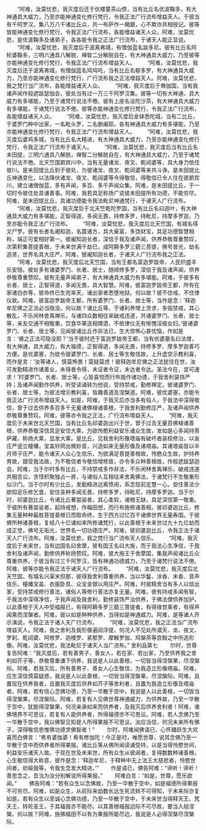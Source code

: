 <!-- { "loadSidebar": true } -->
　　“阿难，汝莫忧悲，我灭度后还于优楼蔓茶山傍，当有比丘名优波鞠多，有大神通具大威力，乃至亦能神通变化修行梵行，令我正法广行流布增益天人。于彼当有千阿罗汉，集八万八千诸比丘众，共一布萨作一羯磨，心不欺诈共相授记。彼等皆能神通变化修行梵行，令我正法广行流布，各能增益诸天人众。阿难，汝莫忧悲，是优波鞠多及诸弟子，各各能令我之正法广行流布，于诸天人能正显说。
　　“阿难，汝莫忧悲，我灭度后于波离弗城，有僧伽蓝名跋多尼。彼有比丘名阿轮婆鞠多，三明六通具八解脱，禅智二分解脱自在，有大神通具大威力，乃至彼等亦能神通变化修行梵行，令我正法广行流布增益天人。
　　“阿难，汝莫忧悲，我灭度后还于波离弗城，有僧伽蓝名鸠鸠吒，当有比丘名郁多罗，有大神通具大威力，乃至亦能神通变化修行梵行，广行流布我之正法增益天人。阿难，汝莫忧悲，我之梵行当广流布，各能增益诸天人众。
　　“阿难，我灭度后于鸯伽国，当有我诸声闻作般遮跋瑟伽会，彼处当有过一万三千阿罗汉集。彼等一切有大神通，具大威力有多堪能，乃至于诸梵行说法不倦。彼有上座名设陀沙茶，有大神通具大威力有多堪能，于诸梵行说法不倦。彼等亦能神通变化修行梵行，令我正法广行流布，各能增益诸天人众。
　　“阿难，汝莫忧悲，我灭度后金钵悉陀城，当有二比丘，于婆罗门种中出家，一名毗头罗，二名删阇耶。各有神通具大威力有多堪能，乃至亦能神通变化修行梵行，令我正法广行流布增益天人。
　　“阿难，汝莫忧悲，我灭度后婆鸡多城，当有比丘名大精进，有大神通具大威力，乃至亦能神通变化修行梵行，令我正法广行流布于诸天人。
　　“阿难，汝莫忧悲，我灭度后当有比丘名末田提，三明六通具八解脱，禅智二分解脱自在，有大神通具大威力，乃至于诸梵行说法不倦。北天竺国罽宾川中，当有无量诸龙、夜叉、乾闼婆等，具大身力依住彼川。是末田提比丘到于彼处，为彼诸龙、夜叉、乾闼婆等来共斗诤。是末田提比丘神通变化，以法降伏诸龙、夜叉、乾闼婆等令得敬信，得敬信已令人住在彼罽宾川，建立诸僧伽蓝，多有声闻，多百、多千声闻众集。阿难，是末田提比丘，于一切时令彼住处具诸善事。阿难，我若具足称扬广说彼末田提所有功德，不能穷尽。阿难，是末田提比丘，具诸功德能令我法毗尼神通梵行，于诸天人广行流布。
　　“阿难，汝莫忧悲，我灭度后于北天竺乾陀罗国，当有比丘名曰迦叶，有大神通具大威力有多堪能，正智得道，多闻无畏，持修多罗，持毗尼，持摩多罗迦，乃至亦能令我正法广行流布。
　　“阿难，汝莫忧悲，我灭度后北天竺国，有城名得叉尸罗。彼有长者名阇知迦，名震诸方，具大豪富，多饶财宝，具足功德智慧相称，端正可爱相好第一。彼阇知迦长者，深信于我及诸声闻，供养恭敬尊重赞叹，次第积集菩提善根，于未来世满千劫已，成阿耨多罗三藐三菩提，佛号普光，劫名造贤，世界名具大庄严。阿难，彼阇知迦长者，于诸天人广行流布我之正法。
　　“阿难，汝莫忧悲，我灭度后北天竺国，当有王都名富迦罗跋帝，人民炽盛丰乐安隐。彼处多有诸婆罗门、长者、居士，随顺修多罗，深信于我及诸声闻，供养恭敬尊重赞叹。彼有无量声闻弟子，有大神通具大威力有多堪能。阿难，于彼多有长者、居士，正智得道，多闻无畏，具大智慧。阿难，彼富迦罗跋帝王都，所有在家诸白衣等，彼命终已生兜率天，诸出家者悉堕地狱。何以故？彼不住戒、不住律仪故。阿难，彼富迦罗跋帝王都，所有婆罗门、长者、居士等，当作是念：‘释迦牟尼佛之正法必当隐没。何以故？诸比丘等，于诸利养增上贪求，多毁禁戒，其心散乱，不乐闲林舍离禅乐，与诸四众数相往来破戒违道，共诸婆罗门、长者、居士等，亲友交通不相敬重，饮食华果迭相赠遗，不依律仪无有惭愧淫彼女妇。’彼诸婆罗门、长者、居士等，见闻彼诸比丘作非法已，生大惊怖心甚忧恼，作如是言：‘佛之正法可隐没耶？’当于彼时还于富迦罗跋帝王都，当有优婆塞名曰法增，有大神通，具大威力，有大福德，正智得道，多闻无畏，持修多罗、摩多罗迦善巧方便。是优婆塞，为欲令彼婆罗门、长者、居士等生敬信故，上升虚空示教利喜，而作是言：‘汝等诸人，慎莫怖畏！莫疑莫虑！彼释迦牟尼佛之正法犹住在世，汝可发勤精进作诸善业，未得者令得，未证者令证，未达者令达。圣法今在，宜可速求！’时婆罗门、长者、居士等，心皆喜悦而行布施作诸功德，于我舍利装饰严持；及诸声闻勤作供养，听受读诵转为他说，受持禁戒，勤修禅定。彼诸婆罗门、长者、居士等，为彼法增示教利喜，皆趣善道及涅槃道。阿难，彼优婆塞，亦能令我正法广行流布增益天人。如是，阿难，于我灭后亦当多有俗人，于我法中深得敬信，曾于过去供养多百多千无量诸佛植诸善根，于我舍利勤修庄严，及诸声闻供养恭敬尊重赞叹。阿难，彼等亦令我之正法，广行流布增益天人。
　　“阿难，我灭度后于未来世北天竺国，当有比丘名祁婆迦出兴于世，曾于过去无量百佛植诸善根，供养恭敬深信具足安住大乘，为欲怜愍利益安乐诸众生故，发如是心多闻持菩萨藏，称扬大乘，显发大乘。是比丘，见我舍利形像塔庙有破坏者装校修治，以金庄严竖立幢幡，宝盖铃网出微妙音，兴造如来无量形像及诸塔庙。其诸塔庙皆以半月师子庄严，能令诸天人众心生信乐，为欲满足菩提善根故，怜愍众生故，护持养育故，摄受我法故，为不敬信者令敬信增修故，亦令多众种善根故，作般遮跋瑟迦会。阿难，当于尔时多有比丘，不持禁戒多作非法，不乐闲林舍离禅乐，破戒违道共相言讼，贪惜积聚独占一房，与诸俗人互相往来舍离佛法，于诸梵行不生敬重形似沙门。当于尔时有少比丘，发勤精进远离愦闹，系念现前定慧一心，安住善法少欲知足乐修乞食，安住圣种多闻无畏，持修多罗，持毗尼，持摩多罗迦。当于尔时，祁婆迦比丘，令诸比丘著袈裟者，其心柔软，诸根无缺，具足深信第一敬重。于彼所有著袈裟者，起持戒想，作福田想，而行布施修诸善根。彼祁婆迦比丘，修集无量种种最胜菩提善根已而取命终，生于西方过亿百千诸佛世界无量寿国。于彼佛所种诸善根，复经八十亿诸如来所修诸梵行，以此善根于未来世过九十九亿劫而成正觉，佛号无垢光，世界名一切功德庄严。阿难，彼祁婆迦比丘，令我正法于诸天人广行流布。阿难，汝莫忧悲，我之梵行当广流布天人信乐。
　　“阿难。我灭度后于未来世，当有边国名曰舍摩，彼有国王名曰大施，而于我法心生净信，于我舍利及诸声闻，勤修供养称扬赞叹。阿难，彼大施王于舍摩国，集我声闻诸比丘众尊重供养。于彼当有过三千阿罗汉，皆有神通功德威力，乃至于诸梵行说法不倦。阿难，彼等亦能令我正法于诸天人广行流布。
　　“阿难，汝莫忧悲，我灭度后北天竺国，有城名兴渠末但那，彼得我舍利尊重供养，当以华鬘、涂香、末香、音声伎乐、幢幡宝盖、衣服卧具、众宝金银以用庄严。阿难，时彼精舍当有多人以信出家，受持禁戒修行善法，诸俗人等修行善法亦复无量。阿难，彼有持戒多闻有智，于我法中深得净信，于我声闻及我舍利，勤修装饰严治供养，于佛法僧供养加护，以此善根于天人中受福报已，有得阿耨多罗三藐三菩提者，有得缘觉乘者，有得声闻乘而涅槃者。阿难，彼以如是种种供养，当得如是神通威力。阿难，是等诸人开示演说，令我正法于诸人天广行流布。
　　“阿难，汝莫忧悲，我之正法当广流布增益天人。阿难，我之舍利及我形像遍阎浮提，何况人不见处所谓天、龙、夜叉、罗刹、乾闼婆、阿修罗、迦楼罗、紧那罗、摩睺罗伽、鸠槃茶等宫殿之中所造形像。阿难，汝莫忧悲，我法毗尼于诸天人当广流布。”
舍利品第七
　　尔时，世尊复告阿难：“我灭度后，若有善男子、善女人，若在家、若出家，乃至供养我之舍利如芥子等，恭敬尊重谦下供养，我说是人以此善根，一切皆当得涅槃果，尽涅槃际。阿难，若我灭后，所有善男子、善女人心生敬信，为我造立形像塔庙。阿难，应生深信慎莫疑惑，我说是人以此善根，一切皆当得涅槃果，尽涅槃际。阿难，且置现在供养我者，且置我灭度后供养如芥子等舍利者，且置为我造立形像及塔庙者。阿难，若有信心念佛功德，乃至一华散于空中，我说是人以此善根，一切皆当得涅槃果，尽涅槃际。阿难，若复有人见佛世尊神通威力，为供养故，乃至一华散于空中，犹能得涅槃果，何况亲承如来而供养者，及我灭后供养舍利者！阿难，诸佛境界不可思议，若复有人能供养者，所得福德亦不可思议。阿难，若人念佛乃至一华散于空中，我以佛智见知是人所得果报不可思议。汝应当信，何况未来所有佛子，深得敬信思惟佛功德求佛智者！”
　　尔时，阿难闻佛语已，心怀踊跃生大欢喜而白佛言：“希有婆伽婆！希有修伽陀！今正是时，唯愿世尊，说其念佛乃至一华散于空中而供养者所得果报。诸比丘等从佛所闻读诵受持，以是当得怜愍世间，利益安乐诸天人故。于现在世及未来世，所有众生从彼闻者，复得数数种诸善根，心生敬信得大称意，彼作是念：‘释迦牟尼，于释种中无上法王大慈悲者，怜愍世间者，劝喻我等，令我生念发大精进。’”
　　作是语已，佛告阿难：“谛听！谛听！善思念之，吾当为汝分别解说所得果报。”
　　阿难白言：“如是，世尊，愿乐欲闻。”
　　佛告阿难：“若有众生以念佛故，乃至一华散于空中，如是福德所得果报不可穷尽。阿难，如是众生，从前际来劫数长远生死流转不可得知，于未来际亦复如是。若有众生以至诚心念佛功德，乃至一华散于空中，于未来世当得释天王、梵天王、转轮圣王，于其福报亦不能尽。以其善根福报边际不可尽故，要当入般涅槃。何以故？阿难，施佛福田不以有为果报所能尽边，我说是人必得涅槃尽涅槃际。
